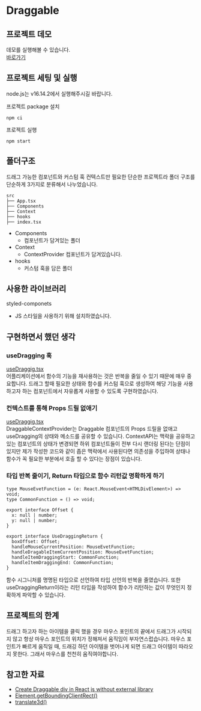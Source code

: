 # Draggable

## 프로젝트 데모

데모를 실행해볼 수 있습니다.  
[바로가기](https://dragging-5isn0xi7c-wanted-4th.vercel.app/)  

## 프로젝트 세팅 및 실행

node.js는 v16.14.2에서 실행해주시길 바랍니다.

프로젝트 package 설치

```
npm ci
```

프로젝트 실행

```
npm start
```

## 폴더구조

드래그 가능한 컴포넌트와 커스텀 훅 컨텍스트만 필요한 단순한 프로젝트라 폴더 구조를 단순하게 3가지로 분류해서 나누었습니다.

```shell
src
├── App.tsx
├── Components
├── Context
├── hooks
├── index.tsx
```

- Components
  - 컴포넌트가 담겨있는 폴더
- Context
  - ContextProvider 컴포넌트가 담겨있습니다.
- hooks
  - 커스텀 훅을 담은 폴더

## 사용한 라이브러리

styled-componets

- JS 스타일을 사용하기 위해 설치하였습니다.

## 구현하면서 했던 생각

### useDragging 훅

[useDraggig.tsx](./src/hooks/useDragging.tsx)  
어플리케이션에서 함수의 기능을 재사용하는 것은 반복을 줄일 수 있기 때문에 매우 중요합니다. 드래그 할때 필요한 상태와 함수를 커스텀 훅으로 생성하여 해당 기능을 사용하고자 하는 컴포넌트에서 자유롭게 사용할 수 있도록 구현하였습니다.

### 컨텍스트를 통해 Props 드릴 없애기

[useDraggig.tsx](./src/Context/DraggableContextProvider.tsx)  
DraggableContextProvider는 Draggable 컴포넌트의 Props 드릴을 없애고 useDragging의 상태와 메소드를 공유할 수 있습니다. ContextAPI는 맥락을 공유하고 있는 컴포넌트의 상태가 변경되면 하위 컴포넌트들이 전부 다시 랜더링 된다는 단점이 있지만 제가 작성한 코드와 같이 좁은 맥락에서 사용된다면 의존성을 주입하여 상태나 함수가 꼭 필요한 부분에서 호출 할 수 있다는 장점이 있습니다.

### 타입 반복 줄이기, Return 타입으로 함수 리턴값 명확하게 하기

```tsx
type MouseEvetFunction = (e: React.MouseEvent<HTMLDivElement>) => void;
type CommonFunction = () => void;

export interface Offset {
  x: null | number;
  y: null | number;
}

export interface UseDraggingReturn {
  boxOffset: Offset;
  handleMouseCurrentPosition: MouseEvetFunction;
  handleDragableItemCurrentPosition: MouseEvetFunction;
  handleItemDraggingStart: CommonFunction;
  handleItemDraggingEnd: CommonFunction;
}
```

함수 시그니처를 명명된 타입으로 선언하여 타입 선언의 반복을 줄였습니다. 또한 useDraggingReturn이라는 리턴 타입을 작성하여 함수가 리턴하는 값이 무엇인지 정확하게 파악할 수 있습니다.

## 프로젝트의 한계

드래그 하고자 하는 아이템을 클릭 했을 경우 마우스 포인트의 끝에서 드래그가 시작되지 않고 항상 마우스 포인트의 위치가 정해져서 움직임이 부자연스럽습니다.
마우스 포인트가 빠르게 움직일 때, 드래깅 하던 아이템을 벗어나게 되면 드래그 아이템이 따라오지 못한다. 그래서 마우스를 천천히 움직여야합니다.

## 참고한 자료

- [Create Draggable div in React js without external library](http://www.recompile.in/2020/05/create-draggable-div-in-react-js.html)
- [Element.getBoundingClientRect()](https://developer.mozilla.org/ko/docs/Web/API/Element/getBoundingClientRect)
- [translate3d()](https://developer.mozilla.org/en-US/docs/Web/CSS/transform-function/translate3d)
